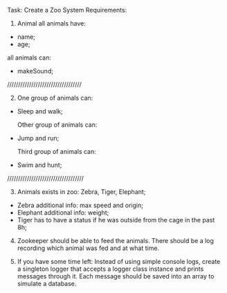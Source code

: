 Task: Create a Zoo System
Requirements:

1. Animal
   all animals have:

- name;
- age;

all animals can:

- makeSound;

//////////////////////////////////

2. One group of animals can:

- Sleep and walk;

  Other group of animals can:

- Jump and run;

  Third group of animals can:

- Swim and hunt;

///////////////////////////////////

3. Animals exists in zoo: Zebra, Tiger, Elephant;

- Zebra additional info: max speed and origin;
- Elephant additional info: weight;
- Tiger has to have a status if he was outside from the cage in the past 8h;

4. Zookeeper should be able to feed the animals. There should be a log recording which animal was fed and at what time.

5. If you have some time left: Instead of using simple console logs, create a singleton logger that accepts a logger class instance and prints messages through it. Each message should be saved into an array to simulate a database.
